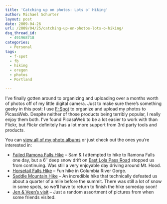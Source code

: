 ```yaml
---
title: 'Catching up on photos: Lots o’ Hiking'
author: Michael Schurter
layout: post
date: 2009-04-26
url: /2009/04/25/catching-up-on-photos-lots-o-hiking/
dsq_thread_id:
  - 491968718
categories:
  - Personal
tags:
  - f-spot
  - fb
  - hiking
  - oregon
  - photos
  - Portland

---
```

I&#8217;ve finally gotten around to organizing and uploading over a months worth of photos off of my little digital camera. Just to make sure there&#8217;s something geeky in this post: I use [F-Spot][1] to organize and upload my photos to PicasaWeb. Despite neither of those products being terribly popular, I really enjoy them both. I&#8217;ve found PicasaWeb to be a lot easier to work with than Flickr, but Flickr definitely has a lot more support from 3rd party tools and products.

You can [view all of my photo albums][2] or just check out the ones you&#8217;re interested in:

  * [Failed Ramona Falls Hike][3] &#8211; Sam & I attempted to hike to Ramona Falls one day, but a 6&#8243; deep snow drift on [East Lola Pass Road][4] stopped us from continuing. Was still a very enjoyable day driving around Mt. Hood.
  * [Horsetail Falls Hike][5] &#8211; Fun hike in Columbia River Gorge.
  * [Saddle Mountain Hike][6] &#8211; An incredible hike that technically defeated us about a quarter of a mile before the summit. There was still a lot of snow in some spots, so we&#8217;ll have to return to finish the hike someday soon!
  * [Jen & Veen&#8217;s visit][7] &#8211; Just a random assortment of pictures from when some friends visited.

 [1]: http://f-spot.org/
 [2]: http://picasaweb.google.com/michael.schurter
 [3]: http://picasaweb.google.com/michael.schurter/FailedRamonaFallsHike
 [4]: http://maps.google.com/maps?f=q&source=s_q&hl=en&q=E+Lolo+Pass+Rd,+Hood+River,+Hood+River,+Oregon+97031&sll=45.480563,-122.688017&sspn=0.010682,0.017166&ie=UTF8&cd=2&geocode=FZBstQId-5K9-A&split=0&ll=45.421106,-121.838379&spn=0.342185,0.549316&z=11
 [5]: http://picasaweb.google.com/michael.schurter/HorsetailFallsHike
 [6]: http://picasaweb.google.com/michael.schurter/SaddleMountainHike
 [7]: http://picasaweb.google.com/michael.schurter/JenVeenS2009Visit